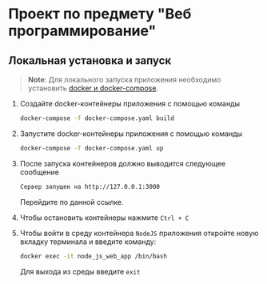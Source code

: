 # Проект по предмету "Веб программирование"

## Локальная установка и запуск

> **Note**: Для локального запуска приложения необходимо установить [docker и docker-compose](https://docs.docker.com/desktop/install/mac-install/).

1. Создайте docker-контейнеры приложения с помощью команды

    ```bash
    docker-compose -f docker-compose.yaml build
    ```

2. Запустите docker-контейнеры приложения с помощью команды

    ```bash
    docker-compose -f docker-compose.yaml up
    ```

3. После запуска контейнеров должно выводится следующее сообщение

    ```bash
    Сервер запущен на http://127.0.0.1:3000
    ```

    Перейдите по данной ссылке.

4. Чтобы остановить контейнеры нажмите `Ctrl + C`

5. Чтобы войти в среду контейнера `NodeJS` приложения откройте новую вкладку терминала и введите команду:

    ```bash
    docker exec -it node_js_web_app /bin/bash
    ```

    Для выхода из среды введите `exit`
